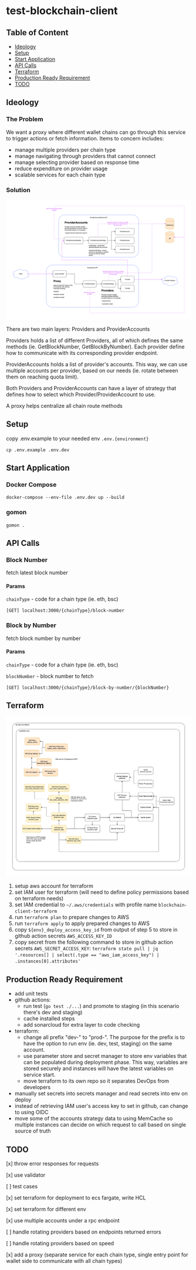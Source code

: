 # test-blockchain-client

## Table of Content

- [Ideology](#ideology)
- [Setup](#setup)
- [Start Application](#start-application)
- [API Calls](#api-calls)
- [Terraform](#terraform)
- [Production Ready Requirement](#production-ready-requirement)
- [TODO](#todo)

## Ideology

### The Problem
We want a proxy where different wallet chains can go through this service to trigger actions or fetch information. Items to concern includes:

- manage multiple providers per chain type
- manage navigating through providers that cannot connect
- manage selecting provider based on response time
- reduce expenditure on provider usage
- scalable services for each chain type

### Solution

![Proxy Diagram](/proxy-diagram.png)

There are two main layers: Providers and ProviderAccounts

Providers holds a list of different Providers, all of which defines the same methods (ie. GetBlockNumber, GetBlockByNumber). Each provider define how to communicate with its corresponding provider endpoint.

ProviderAccounts holds a list of provider's accounts. This way, we can use multiple accounts per provider, based on our needs (ie. rotate between them on reaching quota limit).

Both Providers and ProviderAccounts can have a layer of strategy that defines how to select which Provider/ProviderAccount to use.

A proxy helps centralize all chain route methods

## Setup

copy .env.example to your needed env `.env.{environment}`
```
cp .env.example .env.dev
```

## Start Application

### Docker Compose

```
docker-compose --env-file .env.dev up --build
```

### gomon

```
gomon .
```

## API Calls

### Block Number
fetch latest block number

#### Params

`chainType` - code for a chain type (ie. eth, bsc)

```
[GET] localhost:3000/{chainType}/block-number
```

### Block by Number
fetch block number by number

#### Params
`chainType` - code for a chain type (ie. eth, bsc)

`blockNumber` - block number to fetch

```
[GET] localhost:3000/{chainType}/block-by-number/{blockNumber}
```

## Terraform

![Terraform Diagram](/terraform/terraform_ecs.png)

1. setup aws account for terraform
2. set IAM user for terraform (will need to define policy permissions based on terraform needs)
3. set IAM credential to `~/.aws/credentials` with profile name `blockchain-client-terraform`
4. run `terraform plan` to prepare changes to AWS
5. run `terraform apply` to apply prepared changes to AWS
6. copy `${env}_deploy_access_key_id` from output of step 5 to store in github action secrets `AWS_ACCESS_KEY_ID`
7. copy secret from the following command to store in github action secrets `AWS_SECRET_ACCESS_KEY`: ```terraform state pull | jq '.resources[] | select(.type == "aws_iam_access_key") | .instances[0].attributes'```

## Production Ready Requirement

- add unit tests
- github actions:
  - run test (`go test ./...`) and promote to staging (in this scenario there's dev and staging)
  - cache installed steps
  - add sonarcloud for extra layer to code checking
- terraform:
  - change all prefix "dev-" to "prod-". The purpose for the prefix is to have the option to run env (ie. dev, test, staging) on the same account.
  - use parameter store and secret manager to store env variables that can be populated during deployment phase. This way, variables are stored securely and instances will have the latest variables on service start.
  - move terraform to its own repo so it separates DevOps from developers
- manually set secrets into secrets manager and read secrets into env on deploy
- instead of retrieving IAM user's access key to set in github, can change to using OIDC
- move some of the accounts strategy data to using MemCache so multiple instances can decide on which request to call based on single source of truth

## TODO

[x] throw error responses for requests

[x] use validator

[ ] test cases

[x] set terraform for deployment to ecs fargate, write HCL

[x] set terraform for different env

[x] use multiple accounts under a rpc endpoint

[ ] handle rotating providers based on endpoints returned errors

[ ] handle rotating providers based on speed

[x] add a proxy (separate service for each chain type, single entry point for wallet side to communicate with all chain types)